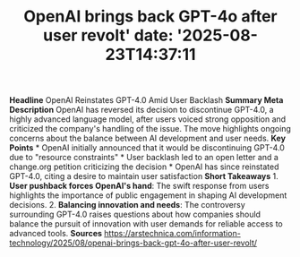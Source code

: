 ﻿---
title: "OpenAI brings back GPT-4o after user revolt'
date: '2025-08-23T14:37:11"
category: "Markets"
summary: ""
slug: "openai brings back gpt4o after user revolt"
source_urls:
  - "https://arstechnica.com/information-technology/2025/08/openai-brings-back-gpt-4o-after-user-revolt/"
seo:
  title: "OpenAI brings back GPT-4o after user revolt | Hash n Hedge'
  description: '"
  keywords: ["news", "markets", "brief"]
---
**Headline** OpenAI Reinstates GPT-4.0 Amid User Backlash  **Summary Meta Description** OpenAI has reversed its decision to discontinue GPT-4.0, a highly advanced language model, after users voiced strong opposition and criticized the company's handling of the issue. The move highlights ongoing concerns about the balance between AI development and user needs.  **Key Points**  * OpenAI initially announced that it would be discontinuing GPT-4.0 due to "resource constraints" * User backlash led to an open letter and a change.org petition criticizing the decision * OpenAI has since reinstated GPT-4.0, citing a desire to maintain user satisfaction  **Short Takeaways**  1. **User pushback forces OpenAI's hand**: The swift response from users highlights the importance of public engagement in shaping AI development decisions. 2. **Balancing innovation and needs**: The controversy surrounding GPT-4.0 raises questions about how companies should balance the pursuit of innovation with user demands for reliable access to advanced tools.  **Sources** https://arstechnica.com/information-technology/2025/08/openai-brings-back-gpt-4o-after-user-revolt/ 
